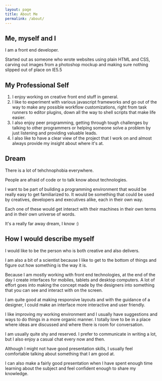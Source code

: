 ```yaml
---
layout: page
title: About Me
permalink: /about/
---
```

## Me, myself and I

I am a front end developer.

Started out as someone who wrote websites using plain HTML and CSS, carving out images from a photoshop mockup and making sure nothing slipped out of place on IE5.5

## My Professional Self

1. I enjoy working on creative front end stuff in general.
2. I like to experiment with various javascript frameworks and go out of the way to make any possible workflow customizations, right from task runners to editor plugins, down all the way to shell scripts that make life easier.
3. I also enjoy peer programming, getting through tough challenges by talking to other programmers or helping someone solve a problem by just listening and providing valuable leads.
4. I also like to have a clear view of the project that I work on and almost always provide my insight about where it's at.

## Dream

There is a lot of tehchnophobia everywhere.

People are afraid of code or to talk know about technologies.

I want to be part of building a programming environment that would be really easy to get familiarized to. It would be something that could be used by creatives, developers and executives alike, each in their own way.

Each one of these would get interact with their machines in their own terms and in their own universe of words.

It's a really far away dream, I know :)

## How I would describe myself

I would like to be the person who is both creative and also delivers.

I am also a bit of a scientist because I like to get to the bottom of things and figure out how something is the way it is.

Because I am mostly working with front end technologies, at the end of the day I create interfaces for mobiles, tablets and desktop computers. A lot of effort goes into making the concept made by the designers into something that you can see and interact with on the screen.

I am quite good at making responsive layouts and with the guidance of a designer, I could make an interface more interactive and user friendly.

I like improving my working environment and I usually have suggestions and ways to do things in a more organic manner. I totally love to be in a place where ideas are discussed and where there is room for conversation.

I am usually quite shy and reserved. I prefer to communicate in writing a lot, but I also enjoy a casual chat every now and then.

Although I might not have good presentation skills, I usually feel comfortable talking about something that I am good at.

I can also make a fairly good presentation when I have spent enough time learning about the subject and feel confident enough to share my knowledge.
